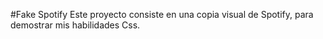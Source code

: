 #Fake Spotify
Este proyecto consiste en una copia visual de Spotify, para demostrar mis habilidades Css.
